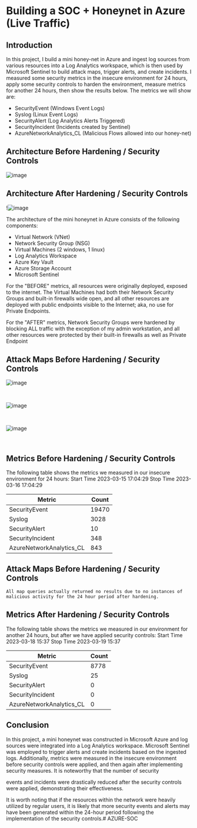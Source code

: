 # Building a SOC + Honeynet in Azure (Live Traffic)

## Introduction

In this project, I build a mini honey-net in Azure and ingest log sources from various resources into a Log Analytics workspace, which is then used by Microsoft Sentinel to build attack maps, trigger alerts, and create incidents. I measured some security metrics in the insecure environment for 24 hours, apply some security controls to harden the environment, measure metrics for another 24 hours, then show the results below. The metrics we will show are:

- SecurityEvent (Windows Event Logs)
- Syslog (Linux Event Logs)
- SecurityAlert (Log Analytics Alerts Triggered)
- SecurityIncident (Incidents created by Sentinel)
- AzureNetworkAnalytics_CL (Malicious Flows allowed into our honey-net)

## Architecture Before Hardening / Security Controls

![image](https://github.com/Hugoatlist444/AZURE-SOC/assets/95655080/c1eafc16-49a1-499a-8e33-753fed924283)


## Architecture After Hardening / Security Controls

!![image](https://github.com/Hugoatlist444/AZURE-SOC/assets/95655080/1af47c76-7714-4687-ad65-648418d86c6e)


The architecture of the mini honeynet in Azure consists of the following components:

- Virtual Network (VNet)
- Network Security Group (NSG)
- Virtual Machines (2 windows, 1 linux)
- Log Analytics Workspace
- Azure Key Vault
- Azure Storage Account
- Microsoft Sentinel

For the "BEFORE" metrics, all resources were originally deployed, exposed to the internet. The Virtual Machines had both their Network Security Groups and built-in firewalls wide open, and all other resources are deployed with public endpoints visible to the Internet; aka, no use for Private Endpoints.

For the "AFTER" metrics, Network Security Groups were hardened by blocking ALL traffic with the exception of my admin workstation, and all other resources were protected by their built-in firewalls as well as Private Endpoint

## Attack Maps Before Hardening / Security Controls

![image](https://github.com/Hugoatlist444/AZURE-SOC/assets/95655080/869ac6d4-121c-4d7c-a18d-906327d1e221)


<br>

![image](https://github.com/Hugoatlist444/AZURE-SOC/assets/95655080/38880cc7-fa59-4234-85f9-6ffd0a0bc5bb)


<br>

![image](https://github.com/Hugoatlist444/AZURE-SOC/assets/95655080/f12d4827-d390-42d7-83a5-fae98a7c3bd0)


<br>

## Metrics Before Hardening / Security Controls

The following table shows the metrics we measured in our insecure environment for 24 hours:
Start Time 2023-03-15 17:04:29
Stop Time 2023-03-16 17:04:29

| Metric | Count |
| --- | --- |
| SecurityEvent | 19470 |
| Syslog | 3028 |
| SecurityAlert | 10 |
| SecurityIncident | 348 |
| AzureNetworkAnalytics_CL | 843 |

## Attack Maps Before Hardening / Security Controls

`All map queries actually returned no results due to no instances of malicious activity for the 24 hour period after hardening.`

## Metrics After Hardening / Security Controls

The following table shows the metrics we measured in our environment for another 24 hours, but after we have applied security controls:
Start Time 2023-03-18 15:37
Stop Time	2023-03-19 15:37

| Metric | Count |
| --- | --- |
| SecurityEvent | 8778 |
| Syslog | 25 |
| SecurityAlert | 0 |
| SecurityIncident | 0 |
| AzureNetworkAnalytics_CL | 0 |

## Conclusion

In this project, a mini honeynet was constructed in Microsoft Azure and log sources were integrated into a Log Analytics workspace. Microsoft Sentinel was employed to trigger alerts and create incidents based on the ingested logs. Additionally, metrics were measured in the insecure environment before security controls were applied, and then again after implementing security measures. It is noteworthy that the number of security

events and incidents were drastically reduced after the security controls were applied, demonstrating their effectiveness.

It is worth noting that if the resources within the network were heavily utilized by regular users, it is likely that more security events and alerts may have been generated within the 24-hour period following the implementation of the security controls.# AZURE-SOC
